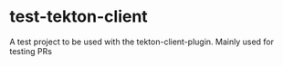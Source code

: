 # test-tekton-client

A test project to be used with the tekton-client-plugin.  Mainly used for testing PRs
